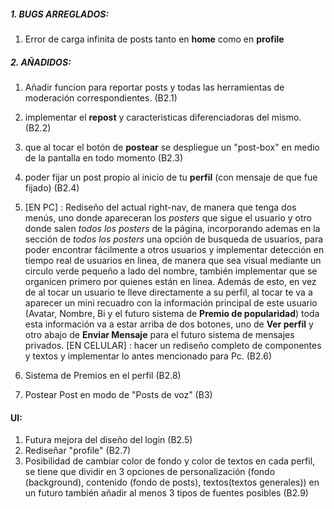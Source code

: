 ##### **1. BUGS ARREGLADOS:**
1. Error de carga infinita de posts tanto en **home** como en **profile** 



##### **2. AÑADIDOS:**

1.  Añadir funcion para reportar posts y todas las herramientas de moderación correspondientes. (B2.1)
   
2. implementar el **repost** y caracteristicas diferenciadoras del mismo. (B2.2)
   
3. que al tocar el botón de **postear** se despliegue un "post-box" en medio de la pantalla en todo momento (B2.3)
   
4. poder fijar un post propio al inicio de tu **perfil** (con mensaje de que fue fijado) (B2.4)
   
5. [EN PC] : Rediseño del actual right-nav, de manera que tenga dos menús, uno donde apareceran los *posters* que sigue el usuario y otro donde salen *todos los posters* de la página, incorporando ademas en la sección de *todos los posters* una opción de busqueda de usuarios, para poder encontrar fácilmente a otros usuarios  y implementar detección en tiempo real de usuarios en linea, de manera que sea visual mediante un circulo verde pequeño a lado del nombre, también implementar que se organicen primero por quienes están en linea. Además de esto, en vez de al tocar un usuario te lleve directamente a su perfil, al tocar te va a aparecer un mini recuadro con la información principal de este usuario (Avatar, Nombre, Bi y el futuro sistema de **Premio de popularidad**) toda esta información va a estar arriba de dos botones, uno de **Ver perfil** y otro abajo de **Enviar Mensaje** para el futuro sistema de mensajes privados.  [EN CELULAR] : hacer un rediseño completo de componentes y textos y implementar lo antes mencionado para Pc. (B2.6)
   
6. Sistema de Premios en el perfil (B2.8)
   
7. Postear Post en modo de "Posts de voz" (B3)

   

#### **UI:**

1. Futura mejora del diseño del login (B2.5)
2. Rediseñar "profile" (B2.7)
3. Posibilidad de cambiar color de fondo y color de textos en cada perfil, se tiene que dividir en 3 opciones de personalización (fondo (background), contenido (fondo de posts), textos(textos generales)) en un futuro también añadir al menos 3 tipos de fuentes posibles (B2.9)




